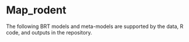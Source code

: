 # Map_rodent
The following BRT models and meta-models are supported by the data, R code, and outputs in the repository.
